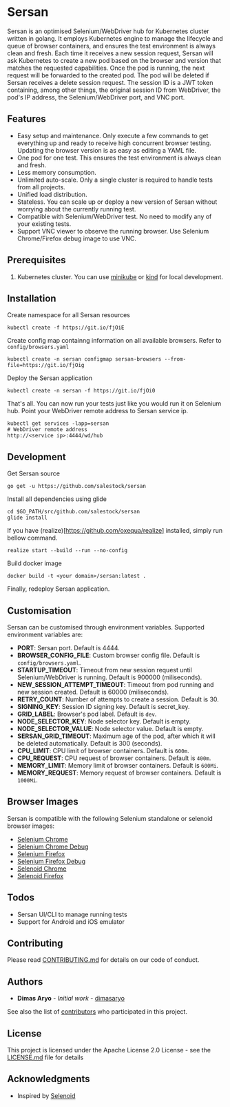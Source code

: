 # Sersan

Sersan is an optimised Selenium/WebDriver hub for Kubernetes cluster written in golang. It employs Kubernetes engine to manage the lifecycle and queue of browser containers, and ensures the test environment is always clean and fresh.
Each time it receives a new session request, Sersan will ask Kubernetes to create a new pod based on the browser and version that matches the requested capabilities. Once the pod is running, the next request will be forwarded to the created pod. The pod will be deleted if Sersan receives a delete session request.
The session ID is a JWT token containing, among other things, the original session ID from WebDriver, the pod's IP address, the Selenium/WebDriver port, and VNC port.

## Features

- Easy setup and maintenance. Only execute a few commands to get everything up and ready to receive high concurrent browser testing. Updating the browser version is as easy as editing a YAML file.
- One pod for one test. This ensures the test environment is always clean and fresh.
- Less memory consumption.
- Unlimited auto-scale. Only a single cluster is required to handle tests from all projects.
- Unified load distribution.
- Stateless. You can scale up or deploy a new version of Sersan without worrying about the currently running test.
- Compatible with Selenium/WebDriver test. No need to modify any of your existing tests.
- Support VNC viewer to observe the running browser. Use Selenium Chrome/Firefox debug image to use VNC.

## Prerequisites

1. Kubernetes cluster. You can use [minikube](https://github.com/kubernetes/minikube) or [kind](https://github.com/kubernetes-sigs/kind) for local development.

## Installation

Create namespace for all Sersan resources
```
kubectl create -f https://git.io/fjOiE
```

Create config map containng information on all available browsers. Refer to `config/browsers.yaml`
```
kubectl create -n sersan configmap sersan-browsers --from-file=https://git.io/fjOig
```

Deploy the Sersan application
```
kubectl create -n sersan -f https://git.io/fjOi0
```

That's all. You can now run your tests just like you would run it on Selenium hub. Point your WebDriver remote address to Sersan service ip.
```
kubectl get services -lapp=sersan
# WebDriver remote address
http://<service ip>:4444/wd/hub
```

## Development

Get Sersan source
```
go get -u https://github.com/salestock/sersan
```

Install all dependencies using glide
```
cd $GO_PATH/src/github.com/salestock/sersan
glide install
```

If you have (realize)[https://github.com/oxequa/realize] installed, simply run bellow command.
```
realize start --build --run --no-config
```

Build docker image
```
docker build -t <your domain>/sersan:latest .
```

Finally, redeploy Sersan application.

## Customisation

Sersan can be customised through environment variables. Supported environment variables are:
- **PORT**: Sersan port. Default is 4444.
- **BROWSER_CONFIG_FILE**: Custom browser config file. Default is `config/browsers.yaml`.
- **STARTUP_TIMEOUT**: Timeout from new session request until Selenium/WebDriver is running. Default is 900000 (miliseconds).
- **NEW_SESSION_ATTEMPT_TIMEOUT**: Timeout from pod running and new session created. Default is 60000 (miliseconds).
- **RETRY_COUNT**: Number of attempts to create a session. Default is 30.
- **SIGNING_KEY**: Session ID signing key. Default is secret_key.
- **GRID_LABEL**: Browser's pod label. Default is `dev`.
- **NODE_SELECTOR_KEY**: Node selector key. Default is empty.
- **NODE_SELECTOR_VALUE**: Node selector value. Default is empty.
- **SERSAN_GRID_TIMEOUT**: Maximum age of the pod, after which it will be deleted automatically. Default is 300 (seconds).
- **CPU_LIMIT**: CPU limit of browser containers. Default is `600m`.
- **CPU_REQUEST**: CPU request of browser containers. Default is `400m`.
- **MEMORY_LIMIT**: Memory limit of browser containers. Default is `600Mi`.
- **MEMORY_REQUEST**: Memory request of browser containers. Default is `1000Mi`.

## Browser Images

Sersan is compatible with the following Selenium standalone or selenoid browser images:
- [Selenium Chrome](https://hub.docker.com/r/selenium/standalone-chrome)
- [Selenium Chrome Debug](https://hub.docker.com/r/selenium/standalone-chrome-debug)
- [Selenium Firefox](https://hub.docker.com/r/selenium/standalone-firefox)
- [Selenium Firefox Debug](https://hub.docker.com/r/selenium/standalone-firefox-debug)
- [Selenoid Chrome](https://hub.docker.com/r/selenoid/chrome)
- [Selenoid Firefox](https://hub.docker.com/r/selenoid/firefox)

## Todos

- Sersan UI/CLI to manage running tests
- Support for Android and iOS emulator

## Contributing

Please read [CONTRIBUTING.md](https://github.com/salestock/sersan/CONTRIBUTING.md) for details on our code of conduct.

## Authors

* **Dimas Aryo** - *Initial work* - [dimasaryo](https://github.com/dimasaryo)

See also the list of [contributors](https://github.com/salestock/sersan/contributors) who participated in this project.

## License

This project is licensed under the Apache License 2.0 License - see the [LICENSE.md](LICENSE.md) file for details


## Acknowledgments

* Inspired by [Selenoid](https://github.com/aerokube/selenoid)

